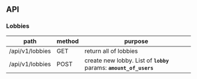 ## API

### Lobbies

| path | method | purpose |
| --- | --- | --- |
| /api/v1/lobbies | GET | return all of lobbies |
| /api/v1/lobbies | POST | create new lobby. List of **`lobby`** params: **`amount_of_users`** |
